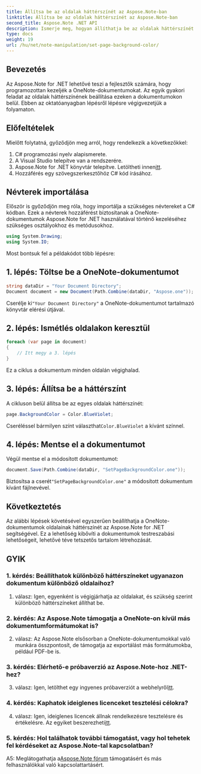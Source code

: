 ```yaml
---
title: Állítsa be az oldalak háttérszínét az Aspose.Note-ban
linktitle: Állítsa be az oldalak háttérszínét az Aspose.Note-ban
second_title: Aspose.Note .NET API
description: Ismerje meg, hogyan állíthatja be az oldalak háttérszínét az Aspose.Note dokumentumokban C# programozási nyelv használatával, lépésről lépésre.
type: docs
weight: 19
url: /hu/net/note-manipulation/set-page-background-color/
---
```

## Bevezetés

Az Aspose.Note for .NET lehetővé teszi a fejlesztők számára, hogy programozottan kezeljék a OneNote-dokumentumokat. Az egyik gyakori feladat az oldalak háttérszínének beállítása ezeken a dokumentumokon belül. Ebben az oktatóanyagban lépésről lépésre végigvezetjük a folyamaton.

## Előfeltételek

Mielőtt folytatná, győződjön meg arról, hogy rendelkezik a következőkkel:

1. C# programozási nyelv alapismerete.
2. A Visual Studio telepítve van a rendszerére.
3.  Aspose.Note for .NET könyvtár telepítve. Letöltheti innen[itt](https://releases.aspose.com/note/net/).
4. Hozzáférés egy szövegszerkesztőhöz C# kód írásához.

## Névterek importálása

Először is győződjön meg róla, hogy importálja a szükséges névtereket a C# kódban. Ezek a névterek hozzáférést biztosítanak a OneNote-dokumentumok Aspose.Note for .NET használatával történő kezeléséhez szükséges osztályokhoz és metódusokhoz.

```csharp
using System.Drawing;
using System.IO;

```

Most bontsuk fel a példakódot több lépésre:

## 1. lépés: Töltse be a OneNote-dokumentumot

```csharp
string dataDir = "Your Document Directory";
Document document = new Document(Path.Combine(dataDir, "Aspose.one"));
```

 Cserélje ki`"Your Document Directory"` a OneNote-dokumentumot tartalmazó könyvtár elérési útjával.

## 2. lépés: Ismétlés oldalakon keresztül

```csharp
foreach (var page in document)
{
    // Itt megy a 3. lépés
}
```

Ez a ciklus a dokumentum minden oldalán végighalad.

## 3. lépés: Állítsa be a háttérszínt

A cikluson belül állítsa be az egyes oldalak háttérszínét:

```csharp
page.BackgroundColor = Color.BlueViolet;
```

 Cseréléssel bármilyen színt választhat`Color.BlueViolet` a kívánt színnel.

## 4. lépés: Mentse el a dokumentumot

Végül mentse el a módosított dokumentumot:

```csharp
document.Save(Path.Combine(dataDir, "SetPageBackgroundColor.one"));
```

 Biztosítsa a cserét`"SetPageBackgroundColor.one"` a módosított dokumentum kívánt fájlnevével.

## Következtetés

Az alábbi lépések követésével egyszerűen beállíthatja a OneNote-dokumentumok oldalainak háttérszínét az Aspose.Note for .NET segítségével. Ez a lehetőség kibővíti a dokumentumok testreszabási lehetőségeit, lehetővé téve tetszetős tartalom létrehozását.

## GYIK

### 1. kérdés: Beállíthatok különböző háttérszíneket ugyanazon dokumentum különböző oldalaihoz?

1. válasz: Igen, egyenként is végigjárhatja az oldalakat, és szükség szerint különböző háttérszíneket állíthat be.

### 2. kérdés: Az Aspose.Note támogatja a OneNote-on kívül más dokumentumformátumokat is?

2. válasz: Az Aspose.Note elsősorban a OneNote-dokumentumokkal való munkára összpontosít, de támogatja az exportálást más formátumokba, például PDF-be is.

### 3. kérdés: Elérhető-e próbaverzió az Aspose.Note-hoz .NET-hez?

3. válasz: Igen, letölthet egy ingyenes próbaverziót a webhelyről[itt](https://releases.aspose.com/).

### 4. kérdés: Kaphatok ideiglenes licenceket tesztelési célokra?

 4. válasz: Igen, ideiglenes licencek állnak rendelkezésre tesztelésre és értékelésre. Az egyiket beszerezheti[itt](https://purchase.aspose.com/temporary-license/).

### 5. kérdés: Hol találhatok további támogatást, vagy hol tehetek fel kérdéseket az Aspose.Note-tal kapcsolatban?

 A5: Meglátogathatja a[Aspose.Note fórum](https://forum.aspose.com/c/note/28) támogatásért és más felhasználókkal való kapcsolattartásért.